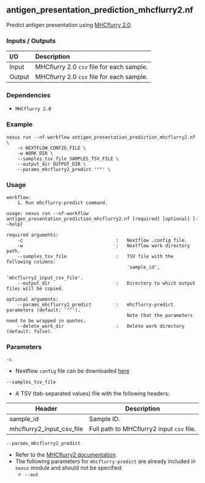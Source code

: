 ## antigen_presentation_prediction_mhcflurry2.nf

Predict antigen presentation using [MHCflurry 2.0](https://github.com/openvax/mhcflurry).

### Inputs / Outputs

| I/O    | Description                                |
|:-------|:-------------------------------------------|
| Input  | MHCflurry 2.0 `csv` file for each sample.  | 
| Output | MHCflurry 2.0 `csv` file for each sample.  |

### Dependencies

* `MHCflurry 2.0`

### Example
```
nexus run --nf-workflow antigen_presentation_prediction_mhcflurry2.nf \
    -c NEXTFLOW_CONFIG_FILE \
    -w WORK_DIR \
    --samples_tsv_file SAMPLES_TSV_FILE \
    --output_dir OUTPUT_DIR \
    --params_mhcflurry2_predict '""' \
```

### Usage

```
workflow:
    1. Run mhcflurry-predict command.

usage: nexus run --nf-workflow antigen_presentation_prediction_mhcflurry2.nf [required] [optional] [--help]

required arguments:
    -c                                  :   Nextflow .config file.
    -w                                  :   Nextflow work directory path.
    --samples_tsv_file                  :   TSV file with the following columns:
                                            'sample_id',
                                            'mhcflurry2_input_csv_file'.
    --output_dir                        :   Directory to which output files will be copied.

optional arguments:
    --params_mhcflurry2_predict         :   mhcflurry-predict parameters (default: '""').
                                            Note that the parameters need to be wrapped in quotes.
    --delete_work_dir                   :   Delete work directory (default: false).
```

### Parameters

`-c`
* Nextflow `config` file can be downloaded [here](https://github.com/pirl-unc/nexus/tree/main/nextflow)

`--samples_tsv_file`
* A TSV (tab-separated values) file with the following headers:

| Header                    | Description                               |
|---------------------------|-------------------------------------------|
| sample_id                 | Sample ID.                                |
| mhcflurry2_input_csv_file | Full path to MHCflurry2 input `csv` file. |

`--params_mhcflurry2_predict`
* Refer to the [MHCflurry2 documentation](https://github.com/openvax/mhcflurry).
* The following parameters for `mhcflurry-predict` are already included in `nexus` module and should not be specified:
  * `--out`
